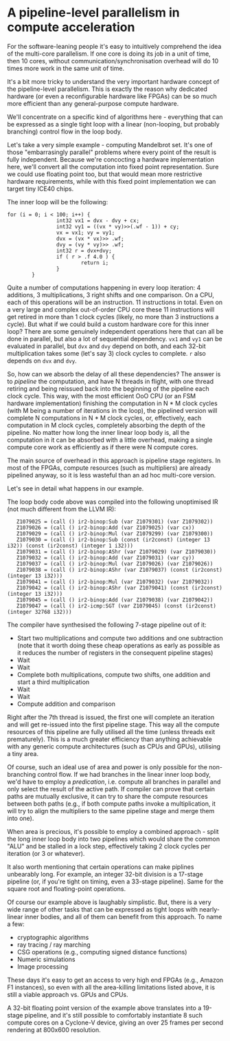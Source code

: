 # A pipeline-level parallelism in compute acceleration

For the software-leaning people it's easy to intuitively comprehend the idea of
the multi-core parallelism. If one core is doing its job in a unit of time, then
10 cores, without communication/synchronisation overhead will do 10 times more
work in the same unit of time.

It's a bit more tricky to understand the very important hardware concept of the
pipeline-level parallelism. This is exactly the reason why dedicated hardware 
(or even a reconfigurable hardware like FPGAs) can be so much more efficient than any
general-purpose compute hardware.

We'll concentrate on a specific kind of algorithms here - everything that can be
expressed as a single tight loop with a linear (non-looping, but probably
branching) control flow in the loop body.

Let's take a very simple example - computing Mandelbrot set. It's one of
those "embarrasingly parallel" problems where every point of the result is fully
independent. Because we're concocting a hardware implementation here, we'll
convert all the computation into fixed point representation. Sure we could use 
floating point too, but that would mean more restrictive hardware requirements, 
while with this fixed point implementation we can target tiny ICE40 chips. 

The inner loop will be the following:

```
for (i = 0; i < 100; i++) {
                int32 vx1 = dvx - dvy + cx;
                int32 vy1 = ((vx * vy)>>(.wf - 1)) + cy;
                vx = vx1; vy = vy1;
                dvx = (vx * vx)>> .wf;
                dvy = (vy * vy)>> .wf;
                int32 r = dvx+dvy;
                if ( r > .f 4.0 ) {
                        return i;
                }
        }
```

Quite a number of computations happening in every loop iteration: 4 additions, 3
multiplications, 3 right shifts and one comparison. On a CPU, each of this
operations will be an instruction. 11 instructions in total. Even on a very
large and complex out-of-order CPU core these 11 instructions will get retired
in more than 1 clock cycles (likely, no more than 3 instructions a cycle). But
what if we could build a custom hardware core for this inner loop? There are
some genuinely independent operations here that can all be done in parallel, but
also a lot of sequential dependency. `vx1` and `vy1` can be evaluated in
parallel, but `dvx` and `dvy` depend on both, and each 32-bit multiplication
takes some (let's say 3) clock cycles to complete. `r` also depends on `dvx` and
`dvy`.

So, how can we absorb the delay of all these dependencies? The answer is to
*pipeline* the computation, and have N threads in flight, with one thread
retiring and being reissued back into the beginning of the pipeline each clock
cycle. This way, with the most efficient OoO CPU (or an FSM hardware
implementation) finishing the computation in N * M clock cycles (with M being a
number of iterations in the loop), the pipelined version will complete N
computations in N * M clock cycles, or, effectively, each computation in M clock
cycles, completely absorbing the depth of the pipeline. No matter how long the
inner linear loop body is, all the computation in it can be absorbed with a
little overhead, making a single compute core work as efficiently as if there
were N compute cores. 

The main source of overhead in this approach is pipeline stage registers. In
most of the FPGAs, compute resources (such as multipliers) are already pipelined
anyway, so it is less wasteful than an ad hoc multi-core version.

Let's see in detail what happens in our example.

The loop body code above was compiled into the following unoptimised IR (not
much different from the LLVM IR):

```
   Z1079025 = (call () ir2-binop:Sub (var Z1079301) (var Z1079302))
   Z1079026 = (call () ir2-binop:Add (var Z1079025) (var cx))
   Z1079029 = (call () ir2-binop:Mul (var Z1079299) (var Z1079300))
   Z1079030 = (call () ir2-binop:Sub (const (ir2const) (integer 13 i32)) (const (ir2const) (integer 1 i32)))
   Z1079031 = (call () ir2-binop:AShr (var Z1079029) (var Z1079030))
   Z1079032 = (call () ir2-binop:Add (var Z1079031) (var cy))
   Z1079037 = (call () ir2-binop:Mul (var Z1079026) (var Z1079026))
   Z1079038 = (call () ir2-binop:AShr (var Z1079037) (const (ir2const) (integer 13 i32)))
   Z1079041 = (call () ir2-binop:Mul (var Z1079032) (var Z1079032))
   Z1079042 = (call () ir2-binop:AShr (var Z1079041) (const (ir2const) (integer 13 i32)))
   Z1079045 = (call () ir2-binop:Add (var Z1079038) (var Z1079042))
   Z1079047 = (call () ir2-icmp:SGT (var Z1079045) (const (ir2const) (integer 32768 i32)))
```

The compiler have synthesised the following 7-stage pipeline out of it:

* Start two multiplications and compute two additions and one subtraction (note that it worth doing these cheap
  operations as early as possible as it reduces the number of registers in the consequent pipeline stages)
* Wait
* Wait
* Complete both multiplications, compute two shifts, one addition and start a third multiplication
* Wait
* Wait
* Compute addition and comparison

Right after the 7th thread is issued, the first one will complete an iteration
and will get re-issued into the first pipeline stage. This way all the compute
resources of this pipeline are fully utilised all the time (unless threads exit
prematurely). This is a much greater efficiency than anything achievable with
any generic compute architectures (such as CPUs and GPUs), utilising a tiny
area.

Of course, such an ideal use of area and power is only possible for the
non-branching control flow. If we had branches in the linear inner loop body,
we'd have to employ a *predication*, i.e. compute all branches in parallel and
only select the result of the active path. If compiler can prove that certain
paths are mutually exclusive, it can try to share the compute resources between
both paths (e.g., if both compute paths invoke a multiplication, it will try to
align the multipliers to the same pipeline stage and merge them into one).

When area is precious, it's possible to employ a combined approach - split the
long inner loop body into two pipelines which would share the common "ALU" and
be stalled in a lock step, effectively taking 2 clock cycles per iteration (or 3
or whatever).

It also worth mentioning that certain operations can make piplines unbearably
long. For example, an integer 32-bit division is a 17-stage pipeline (or, if
you're tight on timing, even a 33-stage pipeline). Same for the square root and
floating-point operations.

Of course our example above is laughably simplistic. But, there is a very wide
range of other tasks that can be expressed as tight loops with nearly-linear
inner bodies, and all of them can benefit from this approach. To name a few:

* cryptographic algorithms
* ray tracing / ray marching
* CSG operations (e.g., computing signed distance functions)
* Numeric simulations
* Image processing

These days it's easy to get an access to very high end FPGAs (e.g., Amazon
F1 instances), so even with all the area-killing limitations listed above, it is
still a viable approach vs. GPUs and CPUs.

A 32-bit floating point version of the example above translates into a 19-stage pipeline,
and it's still possible to comfortably instantiate 8 such compute cores on a Cyclone-V 
device, giving an over 25 frames per second rendering at 800x600 resolution.

